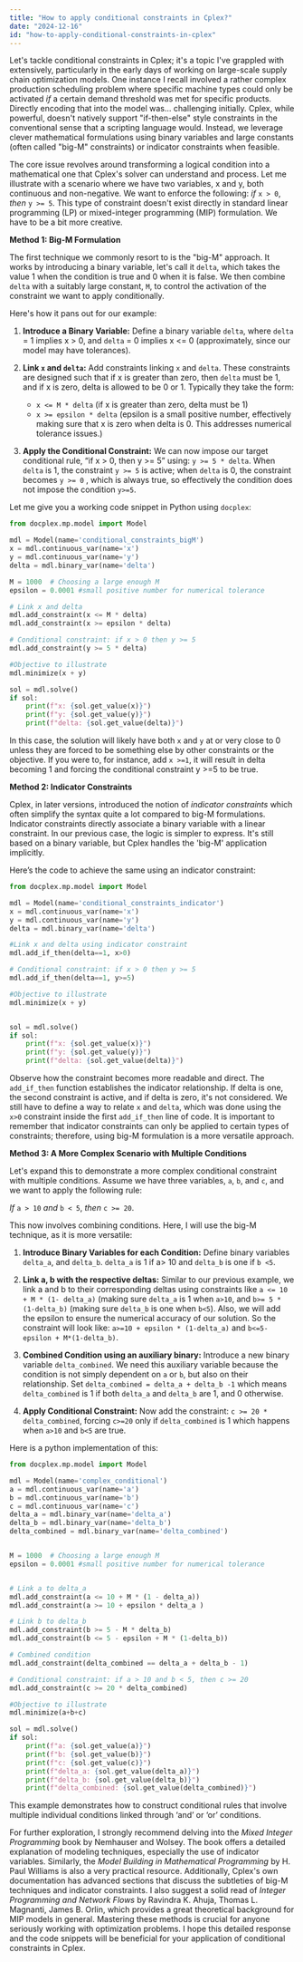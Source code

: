 ```yaml
---
title: "How to apply conditional constraints in Cplex?"
date: "2024-12-16"
id: "how-to-apply-conditional-constraints-in-cplex"
---
```


Let's tackle conditional constraints in Cplex; it's a topic I've grappled with extensively, particularly in the early days of working on large-scale supply chain optimization models. One instance I recall involved a rather complex production scheduling problem where specific machine types could only be activated *if* a certain demand threshold was met for specific products. Directly encoding that into the model was... challenging initially. Cplex, while powerful, doesn't natively support "if-then-else" style constraints in the conventional sense that a scripting language would. Instead, we leverage clever mathematical formulations using binary variables and large constants (often called "big-M" constraints) or indicator constraints when feasible.

The core issue revolves around transforming a logical condition into a mathematical one that Cplex's solver can understand and process. Let me illustrate with a scenario where we have two variables, x and y, both continuous and non-negative. We want to enforce the following: *if* `x > 0`, *then* `y >= 5`. This type of constraint doesn't exist directly in standard linear programming (LP) or mixed-integer programming (MIP) formulation. We have to be a bit more creative.

**Method 1: Big-M Formulation**

The first technique we commonly resort to is the "big-M" approach. It works by introducing a binary variable, let's call it `delta`, which takes the value 1 when the condition is true and 0 when it is false. We then combine `delta` with a suitably large constant, `M`, to control the activation of the constraint we want to apply conditionally.

Here's how it pans out for our example:

1.  **Introduce a Binary Variable:** Define a binary variable `delta`, where `delta` = 1 implies x > 0, and `delta` = 0 implies x <= 0 (approximately, since our model may have tolerances).

2.  **Link `x` and `delta`:** Add constraints linking `x` and `delta`. These constraints are designed such that if x is greater than zero, then `delta` must be 1, and if x is zero, delta is allowed to be 0 or 1. Typically they take the form:
    *   `x <= M * delta` (if x is greater than zero, delta must be 1)
    *   `x >= epsilon * delta` (epsilon is a small positive number, effectively making sure that x is zero when delta is 0. This addresses numerical tolerance issues.)

3.  **Apply the Conditional Constraint:** We can now impose our target conditional rule, “if x > 0, then y >= 5” using: `y >= 5 * delta`. When `delta` is 1, the constraint `y >= 5` is active; when `delta` is 0, the constraint becomes `y >= 0` , which is always true, so effectively the condition does not impose the condition `y>=5`.

Let me give you a working code snippet in Python using `docplex`:

```python
from docplex.mp.model import Model

mdl = Model(name='conditional_constraints_bigM')
x = mdl.continuous_var(name='x')
y = mdl.continuous_var(name='y')
delta = mdl.binary_var(name='delta')

M = 1000  # Choosing a large enough M
epsilon = 0.0001 #small positive number for numerical tolerance

# Link x and delta
mdl.add_constraint(x <= M * delta)
mdl.add_constraint(x >= epsilon * delta)

# Conditional constraint: if x > 0 then y >= 5
mdl.add_constraint(y >= 5 * delta)

#Objective to illustrate
mdl.minimize(x + y)

sol = mdl.solve()
if sol:
    print(f"x: {sol.get_value(x)}")
    print(f"y: {sol.get_value(y)}")
    print(f"delta: {sol.get_value(delta)}")
```

In this case, the solution will likely have both `x` and `y` at or very close to 0 unless they are forced to be something else by other constraints or the objective. If you were to, for instance, add `x >=1`, it will result in delta becoming 1 and forcing the conditional constraint y >=5 to be true.

**Method 2: Indicator Constraints**

Cplex, in later versions, introduced the notion of *indicator constraints* which often simplify the syntax quite a lot compared to big-M formulations. Indicator constraints directly associate a binary variable with a linear constraint. In our previous case, the logic is simpler to express. It's still based on a binary variable, but Cplex handles the 'big-M' application implicitly.

Here’s the code to achieve the same using an indicator constraint:

```python
from docplex.mp.model import Model

mdl = Model(name='conditional_constraints_indicator')
x = mdl.continuous_var(name='x')
y = mdl.continuous_var(name='y')
delta = mdl.binary_var(name='delta')

#Link x and delta using indicator constraint
mdl.add_if_then(delta==1, x>0)

# Conditional constraint: if x > 0 then y >= 5
mdl.add_if_then(delta==1, y>=5)

#Objective to illustrate
mdl.minimize(x + y)


sol = mdl.solve()
if sol:
    print(f"x: {sol.get_value(x)}")
    print(f"y: {sol.get_value(y)}")
    print(f"delta: {sol.get_value(delta)}")
```

Observe how the constraint becomes more readable and direct. The `add_if_then` function establishes the indicator relationship. If delta is one, the second constraint is active, and if delta is zero, it's not considered. We still have to define a way to relate `x` and `delta`, which was done using the `x>0` constraint inside the first `add_if_then` line of code. It is important to remember that indicator constraints can only be applied to certain types of constraints; therefore, using big-M formulation is a more versatile approach.

**Method 3: A More Complex Scenario with Multiple Conditions**

Let's expand this to demonstrate a more complex conditional constraint with multiple conditions. Assume we have three variables, `a`, `b`, and `c`, and we want to apply the following rule:

*If* `a > 10` *and* `b < 5`, *then* `c >= 20`.

This now involves combining conditions. Here, I will use the big-M technique, as it is more versatile:

1.  **Introduce Binary Variables for each Condition:** Define binary variables `delta_a`, and `delta_b`. `delta_a` is 1 if a> 10 and `delta_b` is one if `b <5`.

2.  **Link a, b with the respective deltas:** Similar to our previous example, we link a and b to their corresponding deltas using constraints like `a <= 10 + M * (1- delta_a)` (making sure `delta_a` is 1 when `a>10`, and `b>= 5 * (1-delta_b)` (making sure `delta_b` is one when `b<5`). Also, we will add the epsilon to ensure the numerical accuracy of our solution. So the constraint will look like: `a>=10 + epsilon * (1-delta_a)` and `b<=5-epsilon + M*(1-delta_b)`.

3.  **Combined Condition using an auxiliary binary:** Introduce a new binary variable `delta_combined`. We need this auxiliary variable because the condition is not simply dependent on `a` or `b`, but also on their relationship. Set `delta_combined = delta_a + delta_b -1` which means `delta_combined` is 1 if both `delta_a` and `delta_b` are 1, and 0 otherwise.

4.  **Apply Conditional Constraint:** Now add the constraint: `c >= 20 * delta_combined`, forcing `c>=20` only if `delta_combined` is 1 which happens when `a>10` and `b<5` are true.

Here is a python implementation of this:

```python
from docplex.mp.model import Model

mdl = Model(name='complex_conditional')
a = mdl.continuous_var(name='a')
b = mdl.continuous_var(name='b')
c = mdl.continuous_var(name='c')
delta_a = mdl.binary_var(name='delta_a')
delta_b = mdl.binary_var(name='delta_b')
delta_combined = mdl.binary_var(name='delta_combined')


M = 1000  # Choosing a large enough M
epsilon = 0.0001 #small positive number for numerical tolerance


# Link a to delta_a
mdl.add_constraint(a <= 10 + M * (1 - delta_a))
mdl.add_constraint(a >= 10 + epsilon * delta_a )

# Link b to delta_b
mdl.add_constraint(b >= 5 - M * delta_b)
mdl.add_constraint(b <= 5 - epsilon + M * (1-delta_b))

# Combined condition
mdl.add_constraint(delta_combined == delta_a + delta_b - 1)

# Conditional constraint: if a > 10 and b < 5, then c >= 20
mdl.add_constraint(c >= 20 * delta_combined)

#Objective to illustrate
mdl.minimize(a+b+c)

sol = mdl.solve()
if sol:
    print(f"a: {sol.get_value(a)}")
    print(f"b: {sol.get_value(b)}")
    print(f"c: {sol.get_value(c)}")
    print(f"delta_a: {sol.get_value(delta_a)}")
    print(f"delta_b: {sol.get_value(delta_b)}")
    print(f"delta_combined: {sol.get_value(delta_combined)}")
```

This example demonstrates how to construct conditional rules that involve multiple individual conditions linked through ‘and’ or ‘or’ conditions.

For further exploration, I strongly recommend delving into the *Mixed Integer Programming* book by Nemhauser and Wolsey. The book offers a detailed explanation of modeling techniques, especially the use of indicator variables. Similarly, the *Model Building in Mathematical Programming* by H. Paul Williams is also a very practical resource. Additionally, Cplex's own documentation has advanced sections that discuss the subtleties of big-M techniques and indicator constraints. I also suggest a solid read of *Integer Programming and Network Flows* by Ravindra K. Ahuja, Thomas L. Magnanti, James B. Orlin, which provides a great theoretical background for MIP models in general. Mastering these methods is crucial for anyone seriously working with optimization problems. I hope this detailed response and the code snippets will be beneficial for your application of conditional constraints in Cplex.
